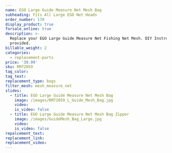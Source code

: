 ```yaml
---
name: EGO Large Guide Measure Net Mesh Bag
subheading: Fits All Large EGO Net Heads
order_number: 170
display_product: true
forsale_online: true
description: >-
  Replace your EGO Large Guide Measure Net Fishing Net Mesh. DIY Instructions
  provided.
billable_weight: 2
categories:
  - replacement-parts
price: '39.99'
sku: RM72059
tag_color:
tag_text:
replacement_type: bags
filter_mesh: mesh_measure_net
slides:
  - title: EGO Large Guide Measure Net Mesh Bag
    image: /images/RM72059_L_Guide_Mesh_Bag.jpg
    video:
    is_video: false
  - title: EGO Large Guide Measure Net Mesh Bag Zipper
    image: /images/GuideMesh_Bag_Large.jpg
    video:
    is_video: false
repalcement_text:
replacement_link:
replacement_video:
---
```

